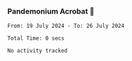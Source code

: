 ### Pandemonium Acrobat 🤸

<!--START_SECTION:waka-->

```all_time
From: 19 July 2024 - To: 26 July 2024

Total Time: 0 secs

No activity tracked
```

<!--END_SECTION:waka-->
